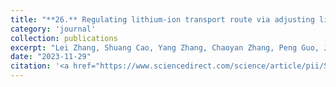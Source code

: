 ```yaml
---
title: "**26.** Regulating lithium-ion transport route via adjusting lithium-ion affinity in solid polymer electrolyte"
category: 'journal'
collection: publications
excerpt: "Lei Zhang, Shuang Cao, Yang Zhang, Chaoyan Zhang, Peng Guo, Jianjun Song, **Zhen Jiang<sup>*</sup>**, and Chuan Shi<sup>*</sup> (**<sup>*</sup>: corresponding authors**)"
date: "2023-11-29"
citation: '<a href="https://www.sciencedirect.com/science/article/pii/S1385894723064963"> <span style="color: blue"><i><B>Chem. Eng. J.</B></i></span> 479, 147764, (2023) </a>'
---
```

